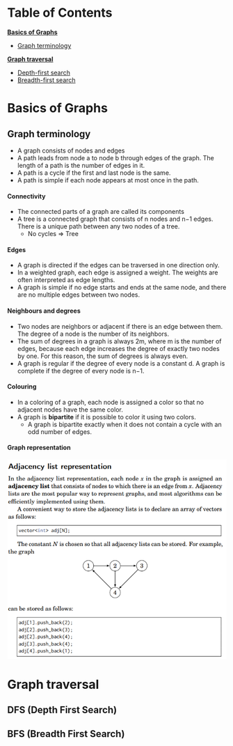 # Table of Contents
**[Basics of Graphs](#basics-of-graphs)**
- [Graph terminology](#graph-terminology)

**[Graph traversal](#graph-traversal)**
- [Depth-first search](#dfs-depth-first-search)
- [Breadth-first search](#bfs-breadth-first-search)


# Basics of Graphs

## Graph terminology
- A graph consists of nodes and edges
- A path leads from node a to node b through edges of the graph. The length of a path is the number of edges in it.
- A path is a cycle if the first and last node is the same. 
- A path is simple if each node appears at
most once in the path.

#### Connectivity 
- The connected parts of a graph are called its components
- A tree is a connected graph that consists of n nodes and n−1 edges. There is a unique path between any two nodes of a tree.
    - No cycles => Tree

#### Edges
- A graph is directed if the edges can be traversed in one direction only.
- In a weighted graph, each edge is assigned a weight. The weights are often interpreted as edge lengths.
- A graph is simple if no edge starts and ends at the same node, and there are no multiple edges between two nodes.

#### Neighbours and degrees
- Two nodes are neighbors or adjacent if there is an edge between them. The degree of a node is the number of its neighbors.
- The sum of degrees in a graph is always 2m, where m is the number of edges, because each edge increases the degree of exactly two nodes by one. For this reason, the sum of degrees is always even.
- A graph is regular if the degree of every node is a constant d. A graph is complete if the degree of every node is n−1.

#### Colouring
- In a coloring of a graph, each node is assigned a color so that no adjacent nodes have the same color.
- A graph is <strong>bipartite</strong> if it is possible to color it using two colors. 
    - A graph is bipartite exactly when it does not contain a cycle with an odd number of edges.

#### Graph representation
![bruh](/images/adjancencylist.png)

# Graph traversal
## DFS (Depth First Search)

## BFS (Breadth First Search)
